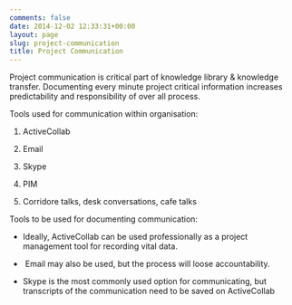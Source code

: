 ```yaml
---
comments: false
date: 2014-12-02 12:33:31+00:00
layout: page
slug: project-communication
title: Project Communication
---
```


Project communication is critical part of knowledge library & knowledge transfer. Documenting every minute project critical information increases predictability and responsibility of over all process.

Tools used for communication within organisation:



	
  1. ActiveCollab

	
  2. Email

	
  3. Skype

	
  4. PIM

	
  5. Corridore talks, desk conversations, cafe talks


Tools to be used for documenting communication:

	
  * Ideally, ActiveCollab can be used professionally as a project management tool for recording vital data.

	
  *  Email may also be used, but the process will loose accountability.

	
  * Skype is the most commonly used option for communicating, but transcripts of the communication need to be saved on ActiveCollab


